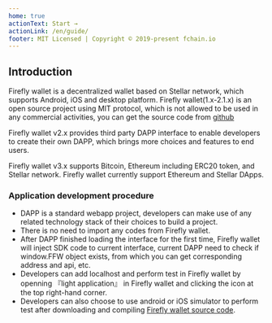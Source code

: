 ```yaml
---
home: true
actionText: Start →
actionLink: /en/guide/
footer: MIT Licensed | Copyright © 2019-present fchain.io
---
```


## Introduction

Firefly wallet is a decentralized wallet based on Stellar network, which supports Android, iOS and desktop platform.
Firefly wallet(1.x-2.1.x) is an open source project using MIT protocol, which is not allowed to be used in any commercial activities, you can get the source code from [github](https://github.com/fchainio/firefly)

Firefly wallet v2.x provides third party DAPP interface to enable developers to create their own DAPP, which brings more choices and features to end users.

Firefly wallet v3.x supports Bitcoin, Ethereum including ERC20 token, and Stellar network. Firefly wallet currently support Ethereum and Stellar DApps.


### Application development procedure
* DAPP is a standard webapp project, developers can make use of any related technology stack of their choices to build a project.
* There is no need to import any codes from Firefly wallet.
* After DAPP finished loading the interface for the first time, Firefly wallet will inject SDK code to current interface, current DAPP need to check if window.FFW object exists, from which you can get corresponding address and api, etc. 
* Developers can add localhost and perform test in Firefly wallet by openning 『light application』 in Firefly wallet and clicking the icon at the top right-hand corner.
* Developers can also choose to use android or iOS simulator to perform test after downloading and compiling [Firefly wallet source code](https://github.com/fchainio/firefly).
